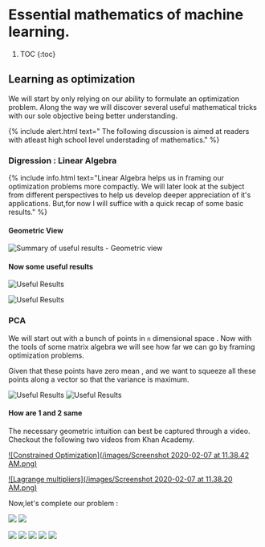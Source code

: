 # Essential mathematics of machine learning.

1. TOC
{:toc}
## Learning as optimization 

We will start by only relying on our ability to formulate an optimization problem. Along the way we will discover several useful mathematical tricks with our sole objective being better understanding.

{% include alert.html text=" The following discussion is aimed at readers with atleast high school level understading of mathematics." %}

### Digression : Linear Algebra

{% include info.html text="Linear Algebra helps us in framing our optimization problems more compactly. We will later look at the subject from different perspectives to help us develop deeper appreciation of it's applications. But,for now I will suffice with a quick recap of some basic results." %}

#### Geometric View 

![Summary of useful results - Geometric view](/images/Website.jpg)

#### Now some useful results 

![Useful Results](/images/Matrix-results-.jpg)

![Useful Results](/images/Decomp-Continued-.jpg)


### PCA

We will start out with a bunch of points in `n` dimensional space . Now with the tools of some matrix algebra we will see how far we can go by framing optimization problems.

Given that these points have zero mean , and we want to squeeze all these points along a vector so that the variance is maximum.

![Useful Results](/images/Untitled-Artwork.jpg)
![Useful Results](/images/Pca-Complete..jpg)

#### How are 1 and 2 same 

The necessary geometric intuition can best be captured through a video. Checkout the following two videos from Khan Academy.


[![Constrained Optimization](/images/Screenshot 2020-02-07 at 11.38.42 AM.png)](https://www.youtube.com/watch?v=vwUV2IDLP8Q&list=PLCg2-CTYVrQvNGLbd-FN70UxWZSeKP4wV&index=8)

[![Lagrange multipliers](/images/Screenshot 2020-02-07 at 11.38.20 AM.png)](https://www.youtube.com/watch?v=yuqB-d5MjZA&list=PLCg2-CTYVrQvNGLbd-FN70UxWZSeKP4wV&index=1)


Now,let's complete our problem :

![](/images/Pca-Other-Directions-.jpg)
![](/images/Pca-Done.jpg)

![](/images/1.Geometric-View.jpg)
![](/images/2.geometric-Pca.jpg)
![](/images/3.jpg)
![](/images/4..jpg)
![](/images/5..jpg)




